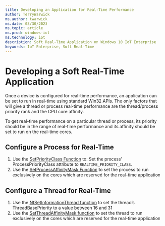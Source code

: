 ```yaml
---
title: Developing an Application for Real-Time Performance
author: TerryWarwick
ms.author: twarwick
ms.date: 03/30/2023
ms.topic: article
ms.prod: windows-iot
ms.technology: iot
description: Soft Real-Time Application on Windows 10 IoT Enterprise
keywords: IoT Enterprise, Soft Real-Time
---
```


# Developing a Soft Real-Time Application

Once a device is configured for real-time performance, an application can be set to run in real-time using standard Win32 APIs. The only factors that will give a thread or process real-time performance are the thread/process priority rank and the CPU core affinity.

To get real-time performance on a particular thread or process, its priority should be in the range of real-time performance and its affinity should be set to run on the real-time cores.

## Configure a Process for Real-Time

1. Use the [SetPriorityClass Function](/windows/win32/api/processthreadsapi/nf-processthreadsapi-setpriorityclass) to: Set the process’ ProcessPriorityClass attribute to ```REALTIME_PRIORITY_CLASS```.
2. Use the [SetProcessAffinityMask Function](/windows/win32/api/winbase/nf-winbase-setprocessaffinitymask) to set the process to run exclusively on the cores which are reserved for the real-time application

## Configure a Thread for Real-Time

1. Use the [NtSetInformationThread function](/windows-hardware/drivers/ddi/ntifs/nf-ntifs-ntsetinformationthread) to set the thread’s ThreadBasePriority to a value between 16 and 31
2. Use the [SetThreadAffinityMask function](/windows/win32/api/winbase/nf-winbase-setthreadaffinitymask) to set the thread to run exclusively on the cores which are reserved for the real-time application
